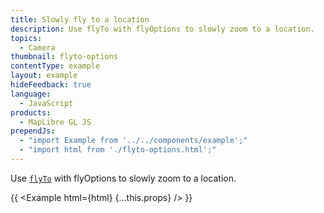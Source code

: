 ```yaml
---
title: Slowly fly to a location
description: Use flyTo with flyOptions to slowly zoom to a location.
topics:
  - Camera
thumbnail: flyto-options
contentType: example
layout: example
hideFeedback: true
language:
  - JavaScript
products:
  - MapLibre GL JS
prependJs:
  - "import Example from '../../components/example';"
  - "import html from './flyto-options.html';"
---
```


Use [`flyTo`](https://u-n-l.github.io/unl-map-js-docs/api/map/#map#flyto) with flyOptions to slowly zoom to a location.

{{ <Example html={html} {...this.props} /> }}
